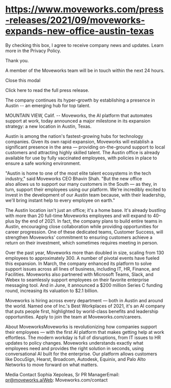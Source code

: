 # https://www.moveworks.com/press-releases/2021/09/moveworks-expands-new-office-austin-texas

By checking this box, I agree to receive company news and updates. Learn more in the Privacy Policy.

Thank you.

A member of the Moveworks team will be in touch within the next 24 hours.



  Close this modal
  


Click here to read the full press release.

The company continues its hyper-growth by establishing a presence in Austin -- an emerging hub for top talent.

MOUNTAIN VIEW, Calif. -- Moveworks, the AI platform that automates support at work, today announced a major milestone in its expansion strategy: a new location in Austin, Texas.

Austin is among the nation's fastest-growing hubs for technology companies. Given its own rapid expansion, Moveworks will establish a significant presence in the area — providing on-the-ground support to local customers and attracting highly skilled talent. The Austin office is already available for use by fully vaccinated employees, with policies in place to ensure a safe working environment.

"Austin is home to one of the most elite talent ecosystems in the tech industry," said Moveworks CEO Bhavin Shah. "But the new office also allows us to support our many customers in the South — as they, in turn, support their employees using our platform. We're incredibly excited to invest in the development of our Austin team because, with their leadership, we'll bring instant help to every employee on earth."

The Austin location isn't just an office; it's a home base. It's already bustling with more than 20 full-time Moveworks employees and will expand to 40-plus by the end of 2021. In fact, the company plans to build entire teams in Austin, encouraging close collaboration while providing opportunities for career progression. One of these dedicated teams, Customer Success, will strengthen Moveworks' commitment to ensuring customers achieve a return on their investment, which sometimes requires meeting in person.

Over the past year, Moveworks more than doubled in size, scaling from 130 employees to approximately 300. A number of pivotal events have fueled this expansion. In March, the company enhanced its platform to solve support issues across all lines of business, including IT, HR, Finance, and Facilities. Moveworks also partnered with Microsoft Teams, Slack, and Webex to seamlessly support employees on their favorite enterprise messaging tool. And in June, it announced a $200 million Series C funding round, increasing its valuation to $2.1 billion.

Moveworks is hiring across every department — both in Austin and around the world. Named one of Inc.'s Best Workplaces of 2021, it's an AI company that puts people first, highlighted by world-class benefits and leadership opportunities. Apply to join the team at Moveworks.com/careers.

About MoveworksMoveworks is revolutionizing how companies support their employees — with the first AI platform that makes getting help at work effortless. The modern workday is full of disruptions, from IT issues to HR updates to policy changes. Moveworks understands exactly what employees need and provides the right solution in seconds, using conversational AI built for the enterprise. Our platform allows customers like DocuSign, Hearst, Broadcom, Autodesk, Equinix, and Palo Alto Networks to move forward on what matters.

Media Contact Sophia Xepoleas, Sr PR ManagerEmail: pr@moveworks.aiWeb: Moveworks.com/contact 


